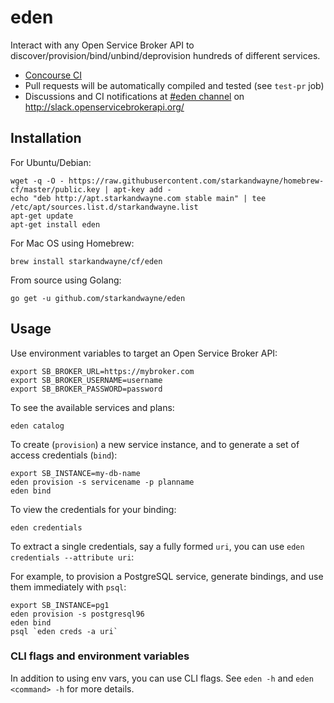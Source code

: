 # eden

Interact with any Open Service Broker API to discover/provision/bind/unbind/deprovision hundreds of different services.

* [Concourse CI](https://ci-ohio.starkandwayne.com/teams/cfcommunity/pipelines/eden)
* Pull requests will be automatically compiled and tested (see `test-pr` job)
* Discussions and CI notifications at [#eden channel](https://openservicebrokerapi.slack.com/messages/C6Y5A2N8Z/) on http://slack.openservicebrokerapi.org/

## Installation

For Ubuntu/Debian:

```shell
wget -q -O - https://raw.githubusercontent.com/starkandwayne/homebrew-cf/master/public.key | apt-key add -
echo "deb http://apt.starkandwayne.com stable main" | tee /etc/apt/sources.list.d/starkandwayne.list
apt-get update
apt-get install eden
```

For Mac OS using Homebrew:

```shell
brew install starkandwayne/cf/eden
```

From source using Golang:

```shell
go get -u github.com/starkandwayne/eden
```

## Usage

Use environment variables to target an Open Service Broker API:

```shell
export SB_BROKER_URL=https://mybroker.com
export SB_BROKER_USERNAME=username
export SB_BROKER_PASSWORD=password
```

To see the available services and plans:

```shell
eden catalog
```

To create (`provision`) a new service instance, and to generate a set of access credentials (`bind`):

```shell
export SB_INSTANCE=my-db-name
eden provision -s servicename -p planname
eden bind
```

To view the credentials for your binding:

```shell
eden credentials
```

To extract a single credentials, say a fully formed `uri`, you can use `eden credentials --attribute uri`:

For example, to provision a PostgreSQL service, generate bindings, and use them immediately with `psql`:

```shell
export SB_INSTANCE=pg1
eden provision -s postgresql96
eden bind
psql `eden creds -a uri`
```

### CLI flags and environment variables

In addition to using env vars, you can use CLI flags. See `eden -h` and `eden <command> -h` for more details.
